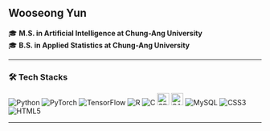 ## Wooseong Yun

🎓 **M.S. in Artificial Intelligence at Chung-Ang University**  
🎓 **B.S. in Applied Statistics at Chung-Ang University**

---

### 🛠️ Tech Stacks

![Python](https://img.shields.io/badge/Python-3776AB?style=flat&logo=python&logoColor=white)
![PyTorch](https://img.shields.io/badge/PyTorch-EE4C2C?style=flat&logo=pytorch&logoColor=white)
![TensorFlow](https://img.shields.io/badge/TensorFlow-FF6F00?style=flat&logo=tensorflow&logoColor=white)
![R](https://img.shields.io/badge/R-276DC3?style=flat&logo=r&logoColor=white)
![C](https://img.shields.io/badge/C-00599C?style=flat&logo=c&logoColor=white)
<img src="https://upload.wikimedia.org/wikipedia/commons/8/81/IBM_SPSS_logo.svg" alt="SPSS" height="24">
<img src="https://upload.wikimedia.org/wikipedia/commons/5/5a/SAS_logo_horiz.svg" alt="SAS" height="24">
![MySQL](https://img.shields.io/badge/MySQL-4479A1?style=flat&logo=mysql&logoColor=white)
![CSS3](https://img.shields.io/badge/CSS3-1572B6?style=flat&logo=css3&logoColor=white)
![HTML5](https://img.shields.io/badge/HTML5-E34F26?style=flat&logo=html5&logoColor=white)

---
